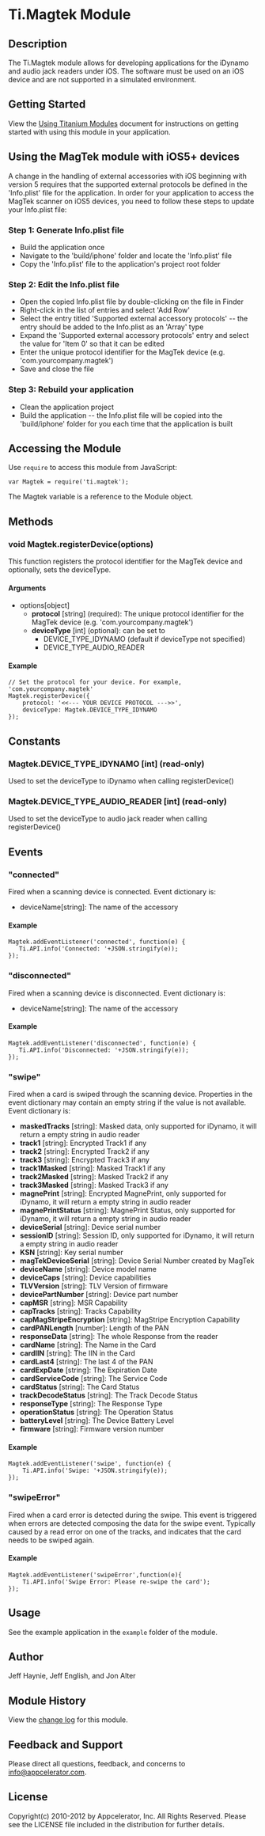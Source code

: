 # Ti.Magtek Module

## Description

The Ti.Magtek module allows for developing applications for the iDynamo and audio jack readers under iOS. The software must be used on an iOS device and are not supported in a simulated environment.

## Getting Started

View the [Using Titanium Modules](http://docs.appcelerator.com/titanium/latest/#!/guide/Using_Titanium_Modules) document for instructions on getting
started with using this module in your application.

## Using the MagTek module with iOS5+ devices

A change in the handling of external accessories with iOS beginning with version 5 requires that the supported external protocols be defined in the 'Info.plist' file for the application. In order for your application to access the MagTek scanner on iOS5 devices, you need to follow these steps to update your Info.plist file:

### Step 1: Generate Info.plist file

* Build the application once
* Navigate to the 'build/iphone' folder and locate the 'Info.plist' file
* Copy the 'Info.plist' file to the application's project root folder

### Step 2: Edit the Info.plist file

* Open the copied Info.plist file by double-clicking on the file in Finder
* Right-click in the list of entries and select 'Add Row'
* Select the entry titled 'Supported external accessory protocols' -- the entry should be added to the Info.plist as an 'Array' type
* Expand the 'Supported external accessory protocols' entry and select the value for 'Item 0' so that it can be edited
* Enter the unique protocol identifier for the MagTek device (e.g. 'com.yourcompany.magtek')
* Save and close the file

### Step 3: Rebuild your application

* Clean the application project
* Build the application -- the Info.plist file will be copied into the 'build/iphone' folder for you each time that the application is built

## Accessing the Module

Use `require` to access this module from JavaScript:

	var Magtek = require('ti.magtek');
	
The Magtek variable is a reference to the Module object.
 
## Methods

### void Magtek.registerDevice(options)

This function registers the protocol identifier for the MagTek device and optionally, sets the deviceType.

#### Arguments

* options[object]	
	* __protocol__ [string] (required): The unique protocol identifier for the MagTek device (e.g. 'com.yourcompany.magtek')
	* __deviceType__ [int] (optional): can be set to
		* DEVICE_TYPE_IDYNAMO (default if deviceType not specified)
		* DEVICE_TYPE_AUDIO_READER
		
	
#### Example
	// Set the protocol for your device. For example, 'com.yourcompany.magtek'
	Magtek.registerDevice({
		protocol: '<<--- YOUR DEVICE PROTOCOL --->>',
		deviceType: Magtek.DEVICE_TYPE_IDYNAMO
	});

## Constants
### Magtek.DEVICE_TYPE_IDYNAMO [int] (read-only)

Used to set the deviceType to iDynamo when calling registerDevice()

### Magtek.DEVICE_TYPE_AUDIO_READER [int] (read-only)
	
Used to set the deviceType to audio jack reader when calling registerDevice()

## Events 

### "connected"

Fired when a scanning device is connected.  Event dictionary is:

* deviceName[string]: The name of the accessory  

#### Example
	Magtek.addEventListener('connected', function(e) {
	   Ti.API.info('Connected: '+JSON.stringify(e));
	});

### "disconnected"

Fired when a scanning device is disconnected.  Event dictionary is:

* deviceName[string]: The name of the accessory  

#### Example
	Magtek.addEventListener('disconnected', function(e) {
	   Ti.API.info('Disconnected: '+JSON.stringify(e));
	});

### "swipe"

Fired when a card is swiped through the scanning device. Properties in the event dictionary may contain an empty string if the value is not available. Event dictionary is:

* __maskedTracks__ [string]: Masked data, only supported for iDynamo, it will return a empty string in audio reader
* __track1__ [string]: Encrypted Track1 if any
* __track2__ [string]: Encrypted Track2 if any
* __track3__ [string]: Encrypted Track3 if any
* __track1Masked__ [string]: Masked Track1 if any
* __track2Masked__ [string]: Masked Track2 if any
* __track3Masked__ [string]: Masked Track3 if any
* __magnePrint__ [string]: Encrypted MagnePrint, only supported for iDynamo, it will return a empty string in audio reader
* __magnePrintStatus__ [string]: MagnePrint Status, only supported for iDynamo, it will return a empty string in audio reader
* __deviceSerial__ [string]: Device serial number
* __sessionID__ [string]: Session ID, only supported for iDynamo, it will return a empty string in audio reader
* __KSN__ [string]: Key serial number
* __magTekDeviceSerial__ [string]: Device Serial Number created by MagTek
* __deviceName__ [string]: Device model name
* __deviceCaps__ [string]: Device capabilities
* __TLVVersion__ [string]: TLV Version of firmware
* __devicePartNumber__ [string]: Device part number
* __capMSR__ [string]: MSR Capability
* __capTracks__ [string]: Tracks Capability
* __capMagStripeEncryption__ [string]: MagStripe Encryption Capability
* __cardPANLength__ [number]: Length of the PAN
* __responseData__ [string]: The whole Response from the reader
* __cardName__ [string]: The Name in the Card
* __cardIIN__ [string]: The IIN in the Card
* __cardLast4__ [string]: The last 4 of the PAN
* __cardExpDate__ [string]: The Expiration Date
* __cardServiceCode__ [string]: The Service Code
* __cardStatus__ [string]: The Card Status
* __trackDecodeStatus__ [string]: The Track Decode Status
* __responseType__ [string]: The Response Type
* __operationStatus__ [string]: The Operation Status
* __batteryLevel__ [string]: The Device Battery Level
* __firmware__ [string]: Firmware version number

#### Example
	Magtek.addEventListener('swipe', function(e) {
		Ti.API.info('Swipe: '+JSON.stringify(e));
	});

### "swipeError"

Fired when a card error is detected during the swipe. This event is triggered when errors are detected composing the data for the swipe event. Typically caused by a read error on one of the tracks, and indicates that the card needs to be swiped again.

#### Example
	Magtek.addEventListener('swipeError',function(e){
		Ti.API.info('Swipe Error: Please re-swipe the card');
	});

## Usage

See the example application in the `example` folder of the module.

## Author

Jeff Haynie, Jeff English, and Jon Alter

## Module History

View the [change log](changelog.html) for this module.

## Feedback and Support

Please direct all questions, feedback, and concerns to [info@appcelerator.com](mailto:info@appcelerator.com?subject=iOS%20Magtek%20Module).

## License

Copyright(c) 2010-2012 by Appcelerator, Inc. All Rights Reserved. Please see the LICENSE file included in the distribution for further details.
